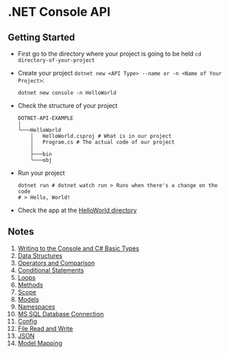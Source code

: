 # .NET Console API

## Getting Started

-   First go to the directory where your project is going to be held `cd directory-of-your-project`
-   Create your project `dotnet new <API Type> --name or -n <Name of Your Project>`:
    ```SHELL
    dotnet new console -n HelloWorld
    ```
-   Check the structure of your project

    ```
    DOTNET-API-EXAMPLE
    │
    └───HelloWorld
        │   HelloWorld.csproj # What is in our project
        │   Program.cs # The actual code of our project
        │
        ├───bin
        └───obj
    ```

-   Run your project
    ```SHELL
    dotnet run # dotnet watch run > Runs when there's a change on the code
    # > Hello, World!
    ```
-   Check the app at the [HelloWorld directory](./HelloWorld/)

## Notes

1. [Writing to the Console and C# Basic Types](./notes/console-basic-types.md)
2. [Data Structures](./notes/data-structures.md)
3. [Operators and Comparison](./notes/operators-comparison.md)
4. [Conditional Statements](./notes/conditional-statements.md)
5. [Loops](./notes/loops.md)
6. [Methods](./notes/methods.md)
7. [Scope](./notes/scope.md)
8. [Models](./notes/models.md)
9. [Namespaces](./notes/namespaces.md)
10. [MS SQL Database Connection](./notes/sql-connection.md)
11. [Config](./notes/config.md)
12. [File Read and Write](./notes/files.md)
13. [JSON](./notes/json.md)
14. [Model Mapping](./notes/model-mapping.md)